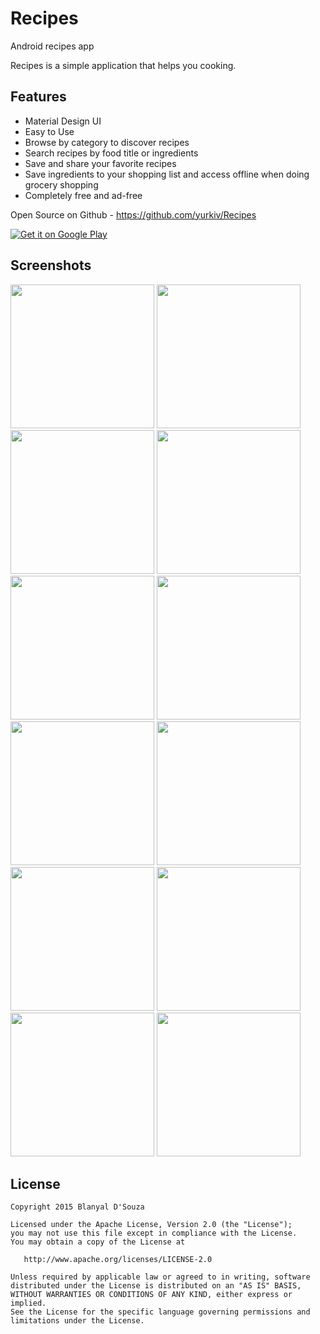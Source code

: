 # Recipes
Android recipes app

Recipes is a simple application that helps you cooking.

Features
-------

- Material Design UI
- Easy to Use
- Browse by category to discover recipes
- Search recipes by food title or ingredients
- Save and share your favorite recipes
- Save ingredients to your shopping list and access offline when doing grocery shopping
- Completely free and ad-free

Open Source on Github - https://github.com/yurkiv/Recipes

<a href="">
  <img alt="Get it on Google Play"
       src="https://developer.android.com/images/brand/en_generic_rgb_wo_60.png" />
</a>



Screenshots
-------

<img src="https://raw.githubusercontent.com/yurkiv/Recipes/master/screenshots/2015_09_08_18.21.09.png" width="230">
<img src="https://raw.githubusercontent.com/yurkiv/Recipes/master/screenshots/2015_09_08_18.21.26.png" width="230">
<img src="https://raw.githubusercontent.com/yurkiv/Recipes/master/screenshots/2015_09_08_18.22.53.png" width="230">

<img src="https://raw.githubusercontent.com/yurkiv/Recipes/master/screenshots/2015_09_08_18.26.39.png" width="230">
<img src="https://raw.githubusercontent.com/yurkiv/Recipes/master/screenshots/2015_09_08_18.26.55.png" width="230">
<img src="https://raw.githubusercontent.com/yurkiv/Recipes/master/screenshots/2015_09_08_18.27.02.png" width="230">

<img src="https://raw.githubusercontent.com/yurkiv/Recipes/master/screenshots/2015_09_08_18.27.52.png" width="230">
<img src="https://raw.githubusercontent.com/yurkiv/Recipes/master/screenshots/2015_09_08_18.29.05.png" width="230">
<img src="https://raw.githubusercontent.com/yurkiv/Recipes/master/screenshots/2015_09_08_18.30.57.png" width="230">

<img src="https://raw.githubusercontent.com/yurkiv/Recipes/master/screenshots/2015_09_08_18.31.43.png" width="230">
<img src="https://raw.githubusercontent.com/yurkiv/Recipes/master/screenshots/2015_09_08_18.33.08.png" width="230">
<img src="https://raw.githubusercontent.com/yurkiv/Recipes/master/screenshots/2015_09_08_18.23.27.png" width="230">

License
-------

    Copyright 2015 Blanyal D'Souza

    Licensed under the Apache License, Version 2.0 (the "License");
    you may not use this file except in compliance with the License.
    You may obtain a copy of the License at

       http://www.apache.org/licenses/LICENSE-2.0

    Unless required by applicable law or agreed to in writing, software
    distributed under the License is distributed on an "AS IS" BASIS,
    WITHOUT WARRANTIES OR CONDITIONS OF ANY KIND, either express or implied.
    See the License for the specific language governing permissions and
    limitations under the License.
